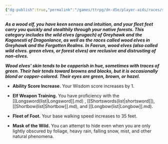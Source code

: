 ```yaml
---
{"dg-publish":true,"permalink":"/games/ttrpg/dn-d5e/player-aids/races/sub-races/sub-race-wood/","tags":["TTRPG/DND/5e"]}
---
```



**_As a wood elf, you have keen senses and intuition, and your fleet feet carry you quickly and stealthily through your native forests. This category includes the wild elves (grugach) of Greyhawk and the Kagonesti of Dragonlance, as well as the races called wood elves in Greyhawk and the Forgotten Realms. In Faerun, wood elves (also called wild elves. green elves, or forest elves) are reclusive and distrusting of non-elves._**

**_Wood elves' skin tends to be copperish in hue, sometimes with traces of green. Their hair tends toward browns and blacks, but it is occasionally blond or copper-colored. Their eyes are green, brown, or hazel._**

- **Ability Score Increase.** Your Wisdom score increases by 1.

- **Elf Weapon Training.** You have proficiency with the [[Longsword(list\|Longsword]].md) , [[Shortswords(list\|shortsword]]), [[Shortbow(list\|Shortbow]].md), and [[Longbow(list\|Longbow]].md).

- **Fleet of Foot.** Your base walking speed increases to 35 feet.

- **Mask of the Wild.** You can attempt to hide even when you are only lightly obscured by foliage, heavy rain, falling snow, mist, and other natural phenomena.

